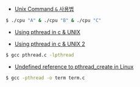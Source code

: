 * [Unix Command `&` 사용법](https://stackoverflow.com/questions/13338870/what-does-at-the-end-of-a-linux-command-mean)
```bash
$ ./cpu "A" & ./cpu "B" & ./cpu "C"
```
* [Using pthread in c & UNIX](https://www.cs.cmu.edu/afs/cs/academic/class/15492-f07/www/pthreads.html)

* [Using pthread in c & UNIX 2](https://www.geeksforgeeks.org/multithreading-c-2/)
```bash
$ gcc pthread.c -lpthread
```
* [Undefined reference to pthread_create in Linux
](https://stackoverflow.com/questions/1662909/undefined-reference-to-pthread-create-in-linux)
```bash
$ gcc -pthread -o term term.c
```